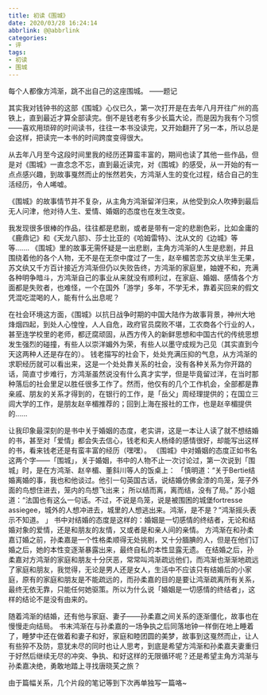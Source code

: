 ```yaml
---
title: 初读《围城》
date: 2020/03/28 16:24:14
abbrlink: @@abbrlink
categories:
- 评
tags:
- 初读
- 围城
---
```

每个人都像方鸿渐，跳不出自己的这座围城。
——题记


其实我对钱钟书的这部《围城》心仪已久，第一次打开是在去年八月开往广州的高铁上，直到最近才算全部读完。倒不是钱老有多少长篇大论，而是因为我有个习惯——喜欢用琐碎的时间读书，往往一本书没读完，又开始翻开了另一本，所以总是会这样，把读完一本书的时间跨度变得很大。

从去年八月至今这段时间里我的经历还算蛮丰富的，期间也读了其他一些作品，但是对《围城》一直念念不忘，直到最近读完，对《围城》的感受，从一开始的有一点点感兴趣，到故事戛然而止的怅然若失，方鸿渐人生的变化过程，结合自己的生活经历，令人唏嘘。

《围城》的故事情节并不复杂，从主角方鸿渐留洋归来，从他受到众人吹捧到最后无人问津，他对待人生、爱情、婚姻的态度也在发生改变。

我发现很多很棒的作品，往往都是悲剧，或者是带有一定的悲剧色彩，比如金庸的《鹿鼎记》和《天龙八部》、莎士比亚的《哈姆雷特》、沈从文的《边城》等等.......
《围城》里的故事无需怀疑是一出悲剧，主角方鸿渐的人生是悲剧，并且围绕着他的各个人物，无不是在无奈中度过了一生，赵辛楣苦恋苏文纨半生无果，苏文纨又千方百计接近方鸿渐但仍以失败告终，方鸿渐的家庭里，妯娌不和，充满各种明争暗斗，方鸿渐自己的事业从来就没有顺利过，在家庭、婚姻、感情各个方面都是失败者，也难怪，一个在国外「游学」多年，不学无术，靠着买回来的假文凭混吃混喝的人，能有什么出息呢？

在社会环境这方面，《围城》以抗日战争时期的中国大陆作为故事背景，神州大地烽烟四起，到处人心惶惶，人人自危，政府官员腐败不堪，工农商各个行业的人，甚至连学校里的老师，都迂腐顽固，从西方传入的新鲜思想和中国古代的传统思想发生强烈的碰撞，有些人以崇洋媚外为荣，有些人以墨守成规为己见（其实直到今天这两种人还是存在的）。
钱老描写的社会下，处处充满压抑的气息，从方鸿渐的求职经历就可以看出来，这是一个处处靠关系的社会，没有各种关系为你开路的话，简直寸步难行，方鸿渐虽然说没有什么真才实学，但是毕竟留过洋，在当时那种落后的社会里足以胜任很多工作了。然而，他仅有的几个工作机会，全部都是靠亲戚、朋友的关系才得到的，在银行的工作，是「岳父」周经理提供的；在国立三闾大学的工作，是朋友赵辛楣推荐的；回到上海在报社的工作，也是赵辛楣提供的......

让我印象最深刻的是书中关于婚姻的态度，老实讲，这是一本让人读了就不想结婚的书，甚至对「爱情」都会失去信心，钱老和夫人杨绛的感情很好，却能写出这样的书，看来钱老还是有蛮丰富的经历（嘿嘿）。
《围城》中对婚姻的态度正如书名这两个字——「围城」，关于婚姻，书中的人物不止一次讨论过，第一次说到「围城」时，是在方鸿渐、赵辛楣、董斜川等人的饭桌上：
「慎明道：“关于Bertie结婚离婚的事，我也和他谈过。他引一句英国古话，说结婚仿佛金漆的鸟笼，笼子外面的鸟想住进去，笼内的鸟想飞出来； 所以结而离，离而结，没有了局。” 
苏小姐道：“法国也有这么一句话。不过，不说是鸟笼，说是被围困的城堡fortresse assiegee，城外的人想冲进去，城里的人想逃出来。鸿渐，是不是？”鸿渐摇头表示不知道。 」
书中对结婚的态度是这样的：婚姻是一切感情的终结者，无论和结婚对象的爱情，还是和朋友的友情，又或者是和亲人间的亲情。
方鸿渐在和孙柔嘉订婚之前，孙柔嘉是一个性格柔顺得无处挑剔，又十分腼腆的人，但是在他们订婚之后，她的本性变逐渐暴露出来，最终自私的本性显露无遗。
在结婚之后，孙柔嘉对方鸿渐的家庭和朋友十分厌恶，常常叫鸿渐疏远他们，而鸿渐也渐渐地疏远了家庭和朋友，我觉得，无论是男人还是女人，生活中不应该只有结婚后的小家庭，原有的家庭和朋友是不能疏远的，而孙柔嘉的目的是要让鸿渐疏离所有关系，最终无依无靠，只能任何她驱策。所以为什么说「婚姻是一切感情的终结者」，这样的结论不是没有由来的。

随着鸿渐的结婚，还有他与家庭、妻子——孙柔嘉之间关系的逐渐僵化，故事也在慢慢走向结局。
书末鸿渐在与孙柔嘉的一场争执之后同落地钟一样倒在地上睡着了，睡梦中还在做着和妻子和好，家庭和睦团圆的美梦，故事到这戛然而止，让人有些猝不及防，意犹未尽的同时也让人思考，到底是希望方鸿渐和孙柔嘉夫妻重归于好然后继续无尽的冲突、争执、和好这样的无限循环呢？还是希望主角方鸿渐与孙柔嘉决绝，勇敢地踏上寻找唐晓芙之旅？

由于篇幅关系，几个片段的笔记等到下次再单独写一篇咯~
